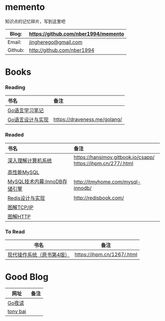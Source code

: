 # memento

知识点的记忆碎片，写到这里吧

| Blog:   | https://github.com/nber1994/memento |
| ------- | ----------------------------------- |
| Email:  | jingherego@gmail.com                |
| Github: | http://github.com/nber1994          |

# Books

### Reading

| 书名                                             | 备注                           |
|:---------------------------------------------- |:---------------------------- |
| [Go语言学习笔记](https://item.jd.com/11944267.html)  |                              |
| [Go语言设计与实现](https://item.jd.com/13521160.html) | https://draveness.me/golang/ |

### Readed

| 书名                                                        | 备注                                                               |
|:--------------------------------------------------------- |:---------------------------------------------------------------- |
| [深入理解计算机系统](https://item.jd.com/12006637.html)            | https://hansimov.gitbook.io/csapp/ <br>https://ihpm.cn/277/.html |
| [高性能MySQL](https://item.jd.com/11220393.html)             |                                                                  |
| [MySQL技术内幕:InnoDB存储引擎](https://item.jd.com/11252326.html) | http://itmyhome.com/mysql-innodb/                                |
| [Redis设计与实现](https://item.jd.com/11486101.html)           | http://redisbook.com/                                            |
| [图解TCP/IP](https://item.jd.com/11253710.html)             |                                                                  |
| [图解HTTP](https://item.jd.com/11449491.html)               |                                                                  |

### To Read

| 书名                                                 | 备注                         |
| -------------------------------------------------- | -------------------------- |
| [现代操作系统（原书第4版）](https://item.jd.com/12139635.html) | https://ihpm.cn/1267/.html |

# Good Blog

| 网址                               | 备注  |
| -------------------------------- | --- |
| [Go夜读](https://talkgo.org/)      |     |
| [tony bai](https://tonybai.com/) |     |
